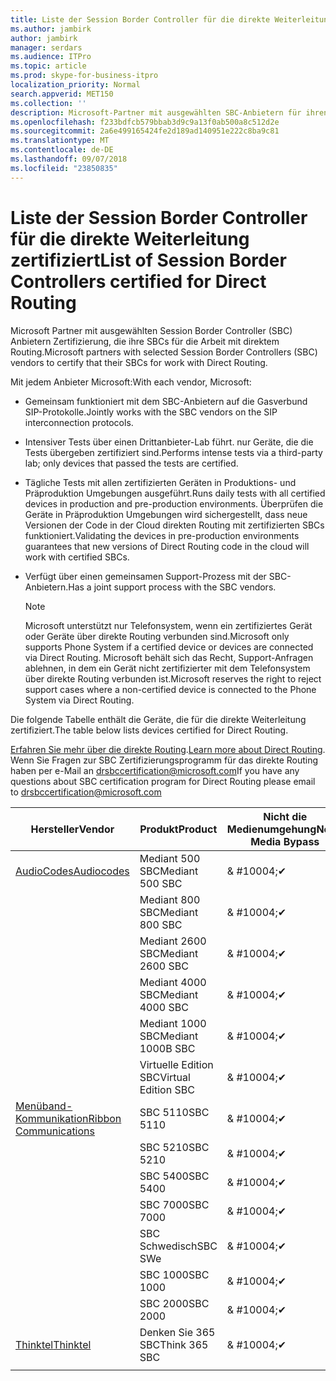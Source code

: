 ```yaml
---
title: Liste der Session Border Controller für die direkte Weiterleitung zertifiziert
ms.author: jambirk
author: jambirk
manager: serdars
ms.audience: ITPro
ms.topic: article
ms.prod: skype-for-business-itpro
localization_priority: Normal
search.appverid: MET150
ms.collection: ''
description: Microsoft-Partner mit ausgewählten SBC-Anbietern für ihren SBC Zertifizierung arbeiten mit direktem Routing.
ms.openlocfilehash: f233bdfcb579bbab3d9c9a13f0ab500a8c512d2e
ms.sourcegitcommit: 2a6e499165424fe2d189ad140951e222c8ba9c81
ms.translationtype: MT
ms.contentlocale: de-DE
ms.lasthandoff: 09/07/2018
ms.locfileid: "23850835"
---
```

# <a name="list-of-session-border-controllers-certified-for-direct-routing"></a><span data-ttu-id="5fe35-103">Liste der Session Border Controller für die direkte Weiterleitung zertifiziert</span><span class="sxs-lookup"><span data-stu-id="5fe35-103">List of Session Border Controllers certified for Direct Routing</span></span>

<span data-ttu-id="5fe35-104">Microsoft Partner mit ausgewählten Session Border Controller (SBC) Anbietern Zertifizierung, die ihre SBCs für die Arbeit mit direktem Routing.</span><span class="sxs-lookup"><span data-stu-id="5fe35-104">Microsoft partners with selected Session Border Controllers (SBC) vendors to certify that their SBCs for work with Direct Routing.</span></span> 

<span data-ttu-id="5fe35-105">Mit jedem Anbieter Microsoft:</span><span class="sxs-lookup"><span data-stu-id="5fe35-105">With each vendor, Microsoft:</span></span> 

- <span data-ttu-id="5fe35-106">Gemeinsam funktioniert mit dem SBC-Anbietern auf die Gasverbund SIP-Protokolle.</span><span class="sxs-lookup"><span data-stu-id="5fe35-106">Jointly works with the SBC vendors on the SIP interconnection protocols.</span></span>
- <span data-ttu-id="5fe35-107">Intensiver Tests über einen Drittanbieter-Lab führt. nur Geräte, die die Tests übergeben zertifiziert sind.</span><span class="sxs-lookup"><span data-stu-id="5fe35-107">Performs intense tests via a third-party lab; only devices that passed the tests are certified.</span></span> 
- <span data-ttu-id="5fe35-108">Tägliche Tests mit allen zertifizierten Geräten in Produktions- und Präproduktion Umgebungen ausgeführt.</span><span class="sxs-lookup"><span data-stu-id="5fe35-108">Runs daily tests with all certified devices in production and pre-production environments.</span></span> <span data-ttu-id="5fe35-109">Überprüfen die Geräte in Präproduktion Umgebungen wird sichergestellt, dass neue Versionen der Code in der Cloud direkten Routing mit zertifizierten SBCs funktioniert.</span><span class="sxs-lookup"><span data-stu-id="5fe35-109">Validating the devices in pre-production environments guarantees that new versions of Direct Routing code in the cloud will work with certified SBCs.</span></span> 
- <span data-ttu-id="5fe35-110">Verfügt über einen gemeinsamen Support-Prozess mit der SBC-Anbietern.</span><span class="sxs-lookup"><span data-stu-id="5fe35-110">Has a joint support process with the SBC vendors.</span></span>
 

  > [!NOTE]
  > <span data-ttu-id="5fe35-111">Microsoft unterstützt nur Telefonsystem, wenn ein zertifiziertes Gerät oder Geräte über direkte Routing verbunden sind.</span><span class="sxs-lookup"><span data-stu-id="5fe35-111">Microsoft only supports Phone System if a certified device or devices are connected via Direct Routing.</span></span> <span data-ttu-id="5fe35-112">Microsoft behält sich das Recht, Support-Anfragen ablehnen, in dem ein Gerät nicht zertifizierter mit dem Telefonsystem über direkte Routing verbunden ist.</span><span class="sxs-lookup"><span data-stu-id="5fe35-112">Microsoft reserves the right to reject support cases where a non-certified device is connected to the Phone System via Direct Routing.</span></span> 

<span data-ttu-id="5fe35-113">Die folgende Tabelle enthält die Geräte, die für die direkte Weiterleitung zertifiziert.</span><span class="sxs-lookup"><span data-stu-id="5fe35-113">The table below lists devices certified for Direct Routing.</span></span> 

<span data-ttu-id="5fe35-114">[Erfahren Sie mehr über die direkte Routing](https://aka.ms/dr).</span><span class="sxs-lookup"><span data-stu-id="5fe35-114">[Learn more about Direct Routing](https://aka.ms/dr).</span></span> <span data-ttu-id="5fe35-115">Wenn Sie Fragen zur SBC Zertifizierungsprogramm für das direkte Routing haben per e-Mail an drsbccertification@microsoft.com</span><span class="sxs-lookup"><span data-stu-id="5fe35-115">If you have any questions about SBC certification program for Direct Routing please email to drsbccertification@microsoft.com</span></span>


|<span data-ttu-id="5fe35-116">Hersteller</span><span class="sxs-lookup"><span data-stu-id="5fe35-116">Vendor</span></span>  |<span data-ttu-id="5fe35-117">Produkt</span><span class="sxs-lookup"><span data-stu-id="5fe35-117">Product</span></span>  |<span data-ttu-id="5fe35-118">Nicht die Medienumgehung</span><span class="sxs-lookup"><span data-stu-id="5fe35-118">Non-Media Bypass</span></span>  |<span data-ttu-id="5fe35-119">Die Medienumgehung</span><span class="sxs-lookup"><span data-stu-id="5fe35-119">Media Bypass</span></span>  |<span data-ttu-id="5fe35-120">Softwareversion</span><span class="sxs-lookup"><span data-stu-id="5fe35-120">Software Version</span></span>|
|---------|---------|---------|---------|---------|
|[<span data-ttu-id="5fe35-121">AudioCodes</span><span class="sxs-lookup"><span data-stu-id="5fe35-121">Audiocodes</span></span>](https://www.audiocodes.com/solutions-products/products/products-for-microsoft-365/sbcs-media-gateways)    |   <span data-ttu-id="5fe35-122">Mediant 500 SBC</span><span class="sxs-lookup"><span data-stu-id="5fe35-122">Mediant 500 SBC</span></span>       |    <span data-ttu-id="5fe35-123">& #10004;</span><span class="sxs-lookup"><span data-stu-id="5fe35-123">&#10004;</span></span>     |    <span data-ttu-id="5fe35-124">Ausstehende</span><span class="sxs-lookup"><span data-stu-id="5fe35-124">Pending</span></span>      |     <span data-ttu-id="5fe35-125">7.20A.200.055</span><span class="sxs-lookup"><span data-stu-id="5fe35-125">7.20A.200.055</span></span>     |
|  |   <span data-ttu-id="5fe35-126">Mediant 800 SBC</span><span class="sxs-lookup"><span data-stu-id="5fe35-126">Mediant 800 SBC</span></span>       |    <span data-ttu-id="5fe35-127">& #10004;</span><span class="sxs-lookup"><span data-stu-id="5fe35-127">&#10004;</span></span>      |     <span data-ttu-id="5fe35-128">Ausstehende</span><span class="sxs-lookup"><span data-stu-id="5fe35-128">Pending</span></span>    |      <span data-ttu-id="5fe35-129">7.20A.200.055</span><span class="sxs-lookup"><span data-stu-id="5fe35-129">7.20A.200.055</span></span>    |
|     |      <span data-ttu-id="5fe35-130">Mediant 2600 SBC</span><span class="sxs-lookup"><span data-stu-id="5fe35-130">Mediant 2600 SBC</span></span>    |     <span data-ttu-id="5fe35-131">& #10004;</span><span class="sxs-lookup"><span data-stu-id="5fe35-131">&#10004;</span></span>     |    <span data-ttu-id="5fe35-132">Ausstehende</span><span class="sxs-lookup"><span data-stu-id="5fe35-132">Pending</span></span>     |    <span data-ttu-id="5fe35-133">7.20A.200.055</span><span class="sxs-lookup"><span data-stu-id="5fe35-133">7.20A.200.055</span></span>      |
|     |   <span data-ttu-id="5fe35-134">Mediant 4000 SBC</span><span class="sxs-lookup"><span data-stu-id="5fe35-134">Mediant 4000 SBC</span></span>       |     <span data-ttu-id="5fe35-135">& #10004;</span><span class="sxs-lookup"><span data-stu-id="5fe35-135">&#10004;</span></span>     |    <span data-ttu-id="5fe35-136">Ausstehende</span><span class="sxs-lookup"><span data-stu-id="5fe35-136">Pending</span></span>     |    <span data-ttu-id="5fe35-137">7.20A.200.055</span><span class="sxs-lookup"><span data-stu-id="5fe35-137">7.20A.200.055</span></span>      |
|     |    <span data-ttu-id="5fe35-138">Mediant 1000 SBC</span><span class="sxs-lookup"><span data-stu-id="5fe35-138">Mediant 1000B  SBC</span></span>   |    <span data-ttu-id="5fe35-139">& #10004;</span><span class="sxs-lookup"><span data-stu-id="5fe35-139">&#10004;</span></span>      |  <span data-ttu-id="5fe35-140">Ausstehende</span><span class="sxs-lookup"><span data-stu-id="5fe35-140">Pending</span></span>       |    <span data-ttu-id="5fe35-141">7.20A.200.055</span><span class="sxs-lookup"><span data-stu-id="5fe35-141">7.20A.200.055</span></span>   |
|     |   <span data-ttu-id="5fe35-142">Virtuelle Edition SBC</span><span class="sxs-lookup"><span data-stu-id="5fe35-142">Virtual Edition SBC</span></span>    |   <span data-ttu-id="5fe35-143">& #10004;</span><span class="sxs-lookup"><span data-stu-id="5fe35-143">&#10004;</span></span>   |<span data-ttu-id="5fe35-144">Ausstehende</span><span class="sxs-lookup"><span data-stu-id="5fe35-144">Pending</span></span>         |     <span data-ttu-id="5fe35-145">7.20A.200.055</span><span class="sxs-lookup"><span data-stu-id="5fe35-145">7.20A.200.055</span></span>     |
|[<span data-ttu-id="5fe35-146">Menüband-Kommunikation</span><span class="sxs-lookup"><span data-stu-id="5fe35-146">Ribbon Communications</span></span>](https://ribboncommunications.com/solutions/enterprise-solutions/microsoft-skype-business)     | <span data-ttu-id="5fe35-147">SBC 5110</span><span class="sxs-lookup"><span data-stu-id="5fe35-147">SBC 5110</span></span>    |    <span data-ttu-id="5fe35-148">& #10004;</span><span class="sxs-lookup"><span data-stu-id="5fe35-148">&#10004;</span></span>      |   <span data-ttu-id="5fe35-149">Ausstehende</span><span class="sxs-lookup"><span data-stu-id="5fe35-149">Pending</span></span>      |     <span data-ttu-id="5fe35-150">V6. 2</span><span class="sxs-lookup"><span data-stu-id="5fe35-150">V6.2</span></span>     |
|     |<span data-ttu-id="5fe35-151">SBC 5210</span><span class="sxs-lookup"><span data-stu-id="5fe35-151">SBC 5210</span></span>     |     <span data-ttu-id="5fe35-152">& #10004;</span><span class="sxs-lookup"><span data-stu-id="5fe35-152">&#10004;</span></span>     |    <span data-ttu-id="5fe35-153">Ausstehende</span><span class="sxs-lookup"><span data-stu-id="5fe35-153">Pending</span></span>     |    <span data-ttu-id="5fe35-154">V6. 2</span><span class="sxs-lookup"><span data-stu-id="5fe35-154">V6.2</span></span>      |
|     | <span data-ttu-id="5fe35-155">SBC 5400</span><span class="sxs-lookup"><span data-stu-id="5fe35-155">SBC 5400</span></span>     |    <span data-ttu-id="5fe35-156">& #10004;</span><span class="sxs-lookup"><span data-stu-id="5fe35-156">&#10004;</span></span>  |    <span data-ttu-id="5fe35-157">Ausstehende</span><span class="sxs-lookup"><span data-stu-id="5fe35-157">Pending</span></span>     |   <span data-ttu-id="5fe35-158">V6. 2</span><span class="sxs-lookup"><span data-stu-id="5fe35-158">V6.2</span></span>    |
|     |<span data-ttu-id="5fe35-159">SBC 7000</span><span class="sxs-lookup"><span data-stu-id="5fe35-159">SBC 7000</span></span>     |     <span data-ttu-id="5fe35-160">& #10004;</span><span class="sxs-lookup"><span data-stu-id="5fe35-160">&#10004;</span></span>  |    <span data-ttu-id="5fe35-161">Ausstehende</span><span class="sxs-lookup"><span data-stu-id="5fe35-161">Pending</span></span>     |    <span data-ttu-id="5fe35-162">V6. 2</span><span class="sxs-lookup"><span data-stu-id="5fe35-162">V6.2</span></span>      |
|     | <span data-ttu-id="5fe35-163">SBC Schwedisch</span><span class="sxs-lookup"><span data-stu-id="5fe35-163">SBC SWe</span></span>  |   <span data-ttu-id="5fe35-164">& #10004;</span><span class="sxs-lookup"><span data-stu-id="5fe35-164">&#10004;</span></span>    |    <span data-ttu-id="5fe35-165">Ausstehende</span><span class="sxs-lookup"><span data-stu-id="5fe35-165">Pending</span></span>     |    <span data-ttu-id="5fe35-166">V6. 2</span><span class="sxs-lookup"><span data-stu-id="5fe35-166">V6.2</span></span>      |
|     |<span data-ttu-id="5fe35-167">SBC 1000</span><span class="sxs-lookup"><span data-stu-id="5fe35-167">SBC 1000</span></span>   |     <span data-ttu-id="5fe35-168">& #10004;</span><span class="sxs-lookup"><span data-stu-id="5fe35-168">&#10004;</span></span>   |     <span data-ttu-id="5fe35-169">Ausstehende</span><span class="sxs-lookup"><span data-stu-id="5fe35-169">Pending</span></span>    |    <span data-ttu-id="5fe35-170">V7.0.2</span><span class="sxs-lookup"><span data-stu-id="5fe35-170">V7.0.2</span></span>   |<span data-ttu-id="5fe35-171">& #10004;</span><span class="sxs-lookup"><span data-stu-id="5fe35-171">&#10004;</span></span> 
|     | <span data-ttu-id="5fe35-172">SBC 2000</span><span class="sxs-lookup"><span data-stu-id="5fe35-172">SBC 2000</span></span>    |     <span data-ttu-id="5fe35-173">& #10004;</span><span class="sxs-lookup"><span data-stu-id="5fe35-173">&#10004;</span></span>   |    <span data-ttu-id="5fe35-174">Ausstehende</span><span class="sxs-lookup"><span data-stu-id="5fe35-174">Pending</span></span>     |    <span data-ttu-id="5fe35-175">V7.0.2</span><span class="sxs-lookup"><span data-stu-id="5fe35-175">V7.0.2</span></span>      |
|[<span data-ttu-id="5fe35-176">Thinktel</span><span class="sxs-lookup"><span data-stu-id="5fe35-176">Thinktel</span></span>](https://www.thinktel.ca/services/think-365/think-365-overview/)     |    <span data-ttu-id="5fe35-177">Denken Sie 365 SBC</span><span class="sxs-lookup"><span data-stu-id="5fe35-177">Think 365 SBC</span></span>      |  <span data-ttu-id="5fe35-178">& #10004;</span><span class="sxs-lookup"><span data-stu-id="5fe35-178">&#10004;</span></span>       |    <span data-ttu-id="5fe35-179">Ausstehende</span><span class="sxs-lookup"><span data-stu-id="5fe35-179">Pending</span></span>     |   <span data-ttu-id="5fe35-180">V1. 4</span><span class="sxs-lookup"><span data-stu-id="5fe35-180">V1.4</span></span>       |
|     |         |         |         |         |
